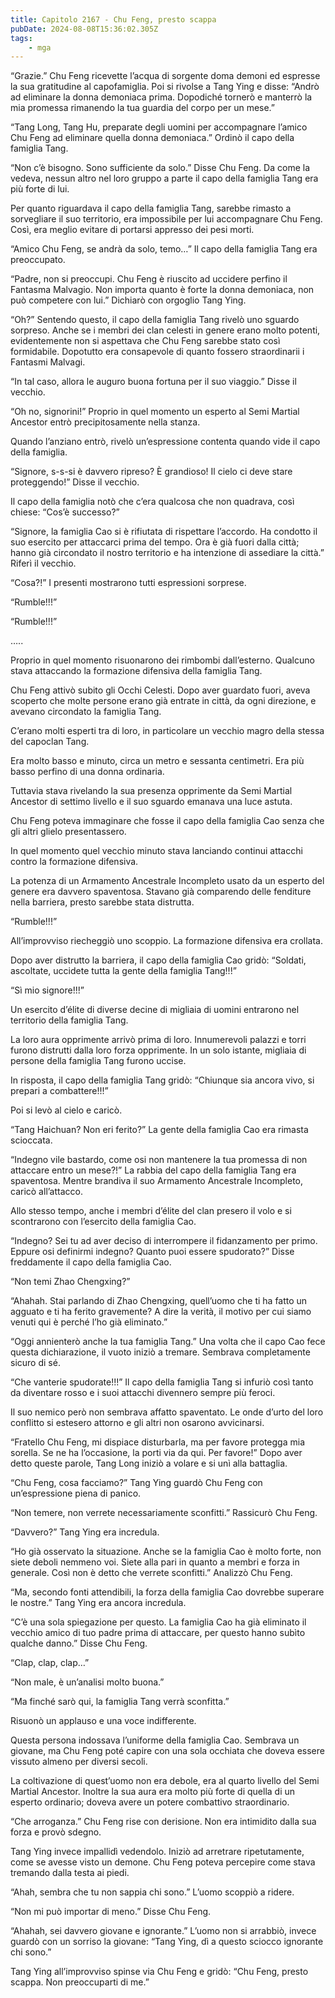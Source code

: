 ```yaml
---
title: Capitolo 2167 - Chu Feng, presto scappa
pubDate: 2024-08-08T15:36:02.305Z
tags:
    - mga
---
```



“Grazie.” Chu Feng ricevette l’acqua di sorgente doma demoni ed espresse la sua gratitudine al capofamiglia. Poi si rivolse a Tang Ying e disse: “Andrò ad eliminare la donna demoniaca prima. Dopodiché tornerò e manterrò la mia promessa rimanendo la tua guardia del corpo per un mese.”

“Tang Long, Tang Hu, preparate degli uomini per accompagnare l’amico Chu Feng ad eliminare quella donna demoniaca.” Ordinò il capo della famiglia Tang.

“Non c’è bisogno. Sono sufficiente da solo.” Disse Chu Feng. Da come la vedeva, nessun altro nel loro gruppo a parte il capo della famiglia Tang era più forte di lui.

Per quanto riguardava il capo della famiglia Tang, sarebbe rimasto a sorvegliare il suo territorio, era impossibile per lui accompagnare Chu Feng. Così, era meglio evitare di portarsi appresso dei pesi morti.

“Amico Chu Feng, se andrà da solo, temo…” Il capo della famiglia Tang era preoccupato.

“Padre, non si preoccupi. Chu Feng è riuscito ad uccidere perfino il Fantasma Malvagio. Non importa quanto è forte la donna demoniaca, non può competere con lui.” Dichiarò con orgoglio Tang Ying.

“Oh?” Sentendo questo, il capo della famiglia Tang rivelò uno sguardo sorpreso. Anche se i membri dei clan celesti in genere erano molto potenti, evidentemente non si aspettava che Chu Feng sarebbe stato così formidabile. Dopotutto era consapevole di quanto fossero straordinarii i Fantasmi Malvagi.

“In tal caso, allora le auguro buona fortuna per il suo viaggio.” Disse il vecchio.

“Oh no, signorini!” Proprio in quel momento un esperto al Semi Martial Ancestor entrò precipitosamente nella stanza.

Quando l’anziano entrò, rivelò un’espressione contenta quando vide il capo della famiglia.

“Signore, s-s-si è davvero ripreso? È grandioso! Il cielo ci deve stare proteggendo!” Disse il vecchio.

Il capo della famiglia notò che c’era qualcosa che non quadrava, così chiese: “Cos’è successo?”

“Signore, la famiglia Cao si è rifiutata di rispettare l’accordo. Ha condotto il suo esercito per attaccarci prima del tempo. Ora è già fuori dalla città; hanno già circondato il nostro territorio e ha intenzione di assediare la città.” Riferì il vecchio.

“Cosa?!” I presenti mostrarono tutti espressioni sorprese.

“Rumble!!!”

“Rumble!!!”

…..

Proprio in quel momento risuonarono dei rimbombi dall’esterno. Qualcuno stava attaccando la formazione difensiva della famiglia Tang.

Chu Feng attivò subito gli Occhi Celesti. Dopo aver guardato fuori, aveva scoperto che molte persone erano già entrate in città, da ogni direzione, e avevano circondato la famiglia Tang.

C’erano molti esperti tra di loro, in particolare un vecchio magro della stessa del capoclan Tang.

Era molto basso e minuto, circa un metro e sessanta centimetri. Era più basso perfino di una donna ordinaria.

Tuttavia stava rivelando la sua presenza opprimente da Semi Martial Ancestor di settimo livello e il suo sguardo emanava una luce astuta.

Chu Feng poteva immaginare che fosse il capo della famiglia Cao senza che gli altri glielo presentassero.

In quel momento quel vecchio minuto stava lanciando continui attacchi contro la formazione difensiva.

La potenza di un Armamento Ancestrale Incompleto usato da un esperto del genere era davvero spaventosa. Stavano già comparendo delle fenditure nella barriera, presto sarebbe stata distrutta.

“Rumble!!!”

All’improvviso riecheggiò uno scoppio. La formazione difensiva era crollata.

Dopo aver distrutto la barriera, il capo della famiglia Cao gridò: “Soldati, ascoltate, uccidete tutta la gente della famiglia Tang!!!”

“Sì mio signore!!!”

Un esercito d’élite di diverse decine di migliaia di uomini entrarono nel territorio della famiglia Tang.

La loro aura opprimente arrivò prima di loro. Innumerevoli palazzi e torri furono distrutti dalla loro forza opprimente. In un solo istante, migliaia di persone della famiglia Tang furono uccise.

In risposta, il capo della famiglia Tang gridò: “Chiunque sia ancora vivo, si prepari a combattere!!!”

Poi si levò al cielo e caricò.

“Tang Haichuan? Non eri ferito?” La gente della famiglia Cao era rimasta scioccata.

“Indegno vile bastardo, come osi non mantenere la tua promessa di non attaccare entro un mese?!” La rabbia del capo della famiglia Tang era spaventosa. Mentre brandiva il suo Armamento Ancestrale Incompleto, caricò all’attacco.

Allo stesso tempo, anche i membri d’élite del clan presero il volo e si scontrarono con l’esercito della famiglia Cao.

“Indegno? Sei tu ad aver deciso di interrompere il fidanzamento per primo. Eppure osi definirmi indegno? Quanto puoi essere spudorato?” Disse freddamente il capo della famiglia Cao.

“Non temi Zhao Chengxing?”

“Ahahah. Stai parlando di Zhao Chengxing, quell’uomo che ti ha fatto un agguato e ti ha ferito gravemente? A dire la verità, il motivo per cui siamo venuti qui è perché l’ho già eliminato.”

“Oggi annienterò anche la tua famiglia Tang.” Una volta che il capo Cao fece questa dichiarazione, il vuoto iniziò a tremare. Sembrava completamente sicuro di sé.

“Che vanterie spudorate!!!” Il capo della famiglia Tang si infuriò così tanto da diventare rosso e i suoi attacchi divennero sempre più feroci.

Il suo nemico però non sembrava affatto spaventato. Le onde d’urto del loro conflitto si estesero attorno e gli altri non osarono avvicinarsi.

“Fratello Chu Feng, mi dispiace disturbarla, ma per favore protegga mia sorella. Se ne ha l’occasione, la porti via da qui. Per favore!” Dopo aver detto queste parole, Tang Long iniziò a volare e si unì alla battaglia.

“Chu Feng, cosa facciamo?” Tang Ying guardò Chu Feng con un’espressione piena di panico.

“Non temere, non verrete necessariamente sconfitti.” Rassicurò Chu Feng.

“Davvero?” Tang Ying era incredula.

“Ho già osservato la situazione. Anche se la famiglia Cao è molto forte, non siete deboli nemmeno voi. Siete alla pari in quanto a membri e forza in generale. Così non è detto che verrete sconfitti.” Analizzò Chu Feng.

“Ma, secondo fonti attendibili, la forza della famiglia Cao dovrebbe superare le nostre.” Tang Ying era ancora incredula.

“C’è una sola spiegazione per questo. La famiglia Cao ha già eliminato il vecchio amico di tuo padre prima di attaccare, per questo hanno subìto qualche danno.” Disse Chu Feng.

“Clap, clap, clap…”

“Non male, è un’analisi molto buona.”

“Ma finché sarò qui, la famiglia Tang verrà sconfitta.”

Risuonò un applauso e una voce indifferente.

Questa persona indossava l’uniforme della famiglia Cao. Sembrava un giovane, ma Chu Feng poté capire con una sola occhiata che doveva essere vissuto almeno per diversi secoli.

La coltivazione di quest’uomo non era debole, era al quarto livello del Semi Martial Ancestor. Inoltre la sua aura era molto più forte di quella di un esperto ordinario; doveva avere un potere combattivo straordinario.

“Che arroganza.” Chu Feng rise con derisione. Non era intimidito dalla sua forza e provò sdegno.

Tang Ying invece impallidì vedendolo. Iniziò ad arretrare ripetutamente, come se avesse visto un demone. Chu Feng poteva percepire come stava tremando dalla testa ai piedi.

“Ahah, sembra che tu non sappia chi sono.” L’uomo scoppiò a ridere.

“Non mi può importar di meno.” Disse Chu Feng.

“Ahahah, sei davvero giovane e ignorante.” L’uomo non si arrabbiò, invece guardò con un sorriso la giovane: “Tang Ying, dì a questo sciocco ignorante chi sono.”

Tang Ying all’improvviso spinse via Chu Feng e gridò: “Chu Feng, presto scappa. Non preoccuparti di me.”


